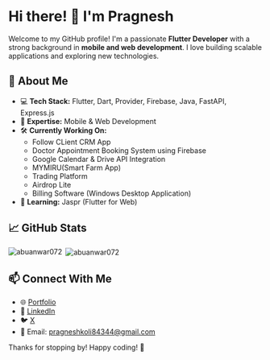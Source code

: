 # Hi there! 👋 I'm Pragnesh

Welcome to my GitHub profile! I'm a passionate **Flutter Developer** with a strong background in **mobile and web development**. I love building scalable applications and exploring new technologies.

## 🚀 About Me
- 💻 **Tech Stack:** Flutter, Dart, Provider, Firebase, Java, FastAPI, Express.js
- 📱 **Expertise:** Mobile & Web Development
- 🛠 **Currently Working On:**
  - Follow CLient CRM App
  - Doctor Appointment Booking System using Firebase
  - Google Calendar & Drive API Integration
  - MYMIRU(Smart Farm App)
  - Trading Platform
  - Airdrop Lite
  - Billing Software (Windows Desktop Application)
- 📖 **Learning:** Jaspr (Flutter for Web)

## 📈 GitHub Stats
<p><img align="left" src="https://github-readme-stats.vercel.app/api/top-langs/?username=pragneshkoli&layout=compact&hide=html" alt="abuanwar072" /></p>
<p>&nbsp;<img align="center" src="https://github-readme-stats.vercel.app/api?username=pragneshkoli&show_icons=true" alt="abuanwar072" /></p>

## 📫 Connect With Me
- 🌐 [Portfolio]([#](https://pragneshkoli.netlify.app/))
- 🔗 [LinkedIn](https://www.linkedin.com/in/pragnesh-kolipatel-385133213/)
- 🐦 [X](https://x.com/PragneshKoli)
- 📧 Email: pragneshkoli84344@gmail.com

Thanks for stopping by! Happy coding! 🚀


